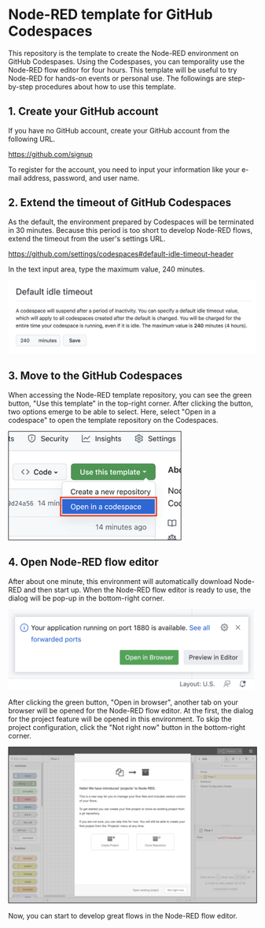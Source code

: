 # Node-RED template for GitHub Codespaces

This repository is the template to create the Node-RED environment on GitHub Codespases.
Using the Codespases, you can temporality use the Node-RED flow editor for four hours.
This template will be useful to try Node-RED for hands-on events or personal use.
The followings are step-by-step procedures about how to use this template.

## 1. Create your GitHub account

If you have no GitHub account, create your GitHub account from the following URL.

https://github.com/signup
   
To register for the account, you need to input your information like your e-mail address, password, and user name.

## 2. Extend the timeout of GitHub Codespaces

As the default, the environment prepared by Codespaces will be terminated in 30 minutes.
Because this period is too short to develop Node-RED flows, extend the timeout from the user's settings URL.

https://github.com/settings/codespaces#default-idle-timeout-header

In the text input area, type the maximum value, 240 minutes.

<kbd><img width="640" src="default-idle-timeout.png"></kbd>

## 3. Move to the GitHub Codespaces

When accessing the Node-RED template repository, you can see the green button, "Use this template" in the top-right corner.
After clicking the button, two options emerge to be able to select.
Here, select "Open in a codespace" to open the template repository on the Codespaces.

<img width="350" border="1" src="open-codespaces.png">

## 4. Open Node-RED flow editor

After about one minute, this environment will automatically download Node-RED and then start up.
When the Node-RED flow editor is ready to use, the dialog will be pop-up in the bottom-right corner.

<img width="500" src="open-in-browser.png">

After clicking the green button, "Open in browser", another tab on your browser will be opened for the Node-RED flow editor.
At the first, the dialog for the project feature will be opened in this environment.
To skip the project configuration, click the "Not right now" button in the bottom-right corner.

<img width="900" border="1" src="flow-editor.png">

Now, you can start to develop great flows in the Node-RED flow editor.
